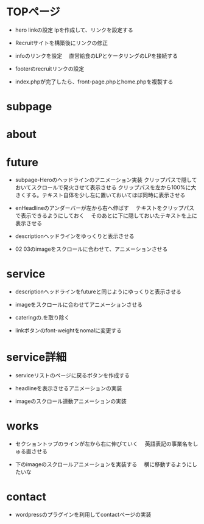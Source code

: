 # TOPページ

- hero linkの設定
  lpを作成して、リンクを設定する

<!-- - informationセクションのホバーする前まですこし黒くフィルターをかけて、ホバーしたときに明るくなるように変更 -->


- Recruitサイトを構築後にリンクの修正

- infoのリンクを設定
　直営給食のLPとケータリングのLPを接続する

- footerのrecruitリンクの設定

- index.phpが完了したら、front-page.phpとhome.phpを複製する

<!-- - すべてのページ共通で読み込むjsとそれぞれのページのjsを切り分けて管理をする
　基本的にgsapはすべてのページで読み込みをさせてもOK -->

<!-- - footerのアドレスをinfo@。。。に変更する -->

# subpage

<!-- - subpage-heroのタイトルアニメーションの実装 -->




# about

<!-- - messageのフォントの確認 -->

<!-- - 代表取締役の左位置の調整 -->



# future

- subpage-Heroのヘッドラインのアニメーション実装
  クリップパスで隠しておいてスクロールで発火させて表示させる
  クリップパスを左から100%に大きくする。テキスト自体を少し左に置いておいてほぼ同時に表示させる

- enHeadlineのアンダーバーが左から右へ伸ばす
　テキストをクリップパスで表示できるようにしておく
　そのあとに下に隠しておいたテキストを上に表示させる

- descriptionヘッドラインをゆっくりと表示させる

- 02 03のimageをスクロールに合わせて、アニメーションさせる

# service

- descriptionヘッドラインをfutureと同じようにゆっくりと表示させる

- imageをスクロールに合わせてアニメーションさせる

- cateringの.を取り除く

- linkボタンのfont-weightをnomalに変更する

# service詳細

- serviceリストのページに戻るボタンを作成する

- headlineを表示させるアニメーションの実装

- imageのスクロール連動アニメーションの実装

# works

- セクショントップのラインが左から右に伸びていく
　英語表記の事業名をしゅる直させる

- 下のimageのスクロールアニメーションを実装する
　横に移動するようにしたいな

# contact

- wordpressのプラグインを利用してcontactページの実装